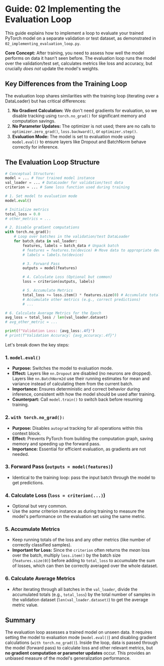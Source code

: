 # Guide: 02 Implementing the Evaluation Loop

This guide explains how to implement a loop to evaluate your trained PyTorch model on a separate validation or test dataset, as demonstrated in `02_implementing_evaluation_loop.py`.

**Core Concept:** After training, you need to assess how well the model performs on data it hasn't seen before. The evaluation loop runs the model over the validation/test set, calculates metrics like loss and accuracy, but crucially _does not_ update the model's weights.

## Key Differences from the Training Loop

The evaluation loop shares similarities with the training loop (iterating over a DataLoader) but has critical differences:

1. **No Gradient Calculation:** We don't need gradients for evaluation, so we disable tracking using `torch.no_grad()` for significant memory and computation savings.
2. **No Parameter Updates:** The optimizer is not used; there are no calls to `optimizer.zero_grad()`, `loss.backward()`, or `optimizer.step()`.
3. **Evaluation Mode:** The model is set to evaluation mode using `model.eval()` to ensure layers like Dropout and BatchNorm behave correctly for inference.

## The Evaluation Loop Structure

```python
# Conceptual Structure:
model = ... # Your trained model instance
val_loader = ... # DataLoader for validation/test data
criterion = ... # Same loss function used during training

# 1. Set model to evaluation mode
model.eval()

# Initialize metrics
total_loss = 0.0
# other_metrics = ...

# 2. Disable gradient computations
with torch.no_grad():
    # Loop over batches in the validation/test DataLoader
    for batch_data in val_loader:
        features, labels = batch_data # Unpack batch
        # features = features.to(device) # Move data to appropriate device
        # labels = labels.to(device)

        # 3. Forward Pass
        outputs = model(features)

        # 4. Calculate Loss (Optional but common)
        loss = criterion(outputs, labels)

        # 5. Accumulate Metrics
        total_loss += loss.item() * features.size(0) # Accumulate total loss
        # Accumulate other metrics (e.g., correct predictions)
        # ...

# 6. Calculate Average Metrics for the Epoch
avg_loss = total_loss / len(val_loader.dataset)
# avg_other_metric = ...

print(f"Validation Loss: {avg_loss:.4f}")
# print(f"Validation Accuracy: {avg_accuracy:.4f}")
```

Let's break down the key steps:

### 1. `model.eval()`

- **Purpose:** Switches the model to evaluation mode.
- **Effect:** Layers like `nn.Dropout` are disabled (no neurons are dropped). Layers like `nn.BatchNorm2d` use their running estimates for mean and variance instead of calculating them from the current batch.
- **Importance:** Ensures deterministic and correct behavior during inference, consistent with how the model should be used after training.
- **Counterpart:** Call `model.train()` to switch back before resuming training.

### 2. `with torch.no_grad():`

- **Purpose:** Disables `autograd` tracking for all operations within this context block.
- **Effect:** Prevents PyTorch from building the computation graph, saving memory and speeding up the forward pass.
- **Importance:** Essential for efficient evaluation, as gradients are not needed.

### 3. Forward Pass (`outputs = model(features)`)

- Identical to the training loop: pass the input batch through the model to get predictions.

### 4. Calculate Loss (`loss = criterion(...)`)

- Optional but very common.
- Use the _same_ criterion instance as during training to measure the model's performance on the evaluation set using the same metric.

### 5. Accumulate Metrics

- Keep running totals of the loss and any other metrics (like number of correctly classified samples).
- **Important for Loss:** Since the `criterion` often returns the _mean_ loss over the batch, multiply `loss.item()` by the batch size (`features.size(0)`) before adding to `total_loss` to accumulate the sum of losses, which can then be correctly averaged over the whole dataset.

### 6. Calculate Average Metrics

- After iterating through all batches in the `val_loader`, divide the accumulated totals (e.g., `total_loss`) by the total number of samples in the validation dataset (`len(val_loader.dataset)`) to get the average metric value.

## Summary

The evaluation loop assesses a trained model on unseen data. It requires setting the model to evaluation mode (`model.eval()`) and disabling gradient calculations (`with torch.no_grad()`). Inside the loop, data is passed through the model (forward pass) to calculate loss and other relevant metrics, but **no gradient computation or parameter updates** occur. This provides an unbiased measure of the model's generalization performance.

